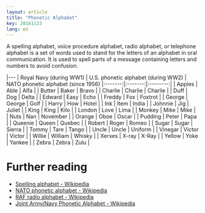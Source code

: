 ```yaml
---
layout: article
title: "Phonetic Alphabet"
key: 20161123
lang: en
---
```


A spelling alphabet, voice procedure alphabet, radio alphabet, or telephone alphabet is a set of words used to stand for the letters of an alphabet in oral communication. It is used to spell parts of a message containing letters and numbers to avoid confusion.

|---
| Royal Navy (during WW1) | U.S. phonetic alphabet (during WW2) | NATO phonetic alphabet (since 1956)
|:-------:|:-------:|:--------:|
| Apples  | Able    | Alfa     |
| Butter  | Baker   | Bravo    |
| Charlie | Charlie | Charlie  |
| Duff    | Dog     | Delta    |
| Edward  | Easy    | Echo     |
| Freddy  | Fox     | Foxtrot  |
| George  | George  | Golf     |
| Harry   | How     | Hotel    |
| Ink     | Item    | India    |
| Johnnie | Jig     | Juliet   |
| King    | King    | Kilo     |
| London  | Love    | Lima     |
| Monkey  | Mike    | Mike     |
| Nuts    | Nan     | November |
| Orange  | Oboe    | Oscar    |
| Pudding | Peter   | Papa     |
| Queenie | Queen   | Quebec   |
| Robert  | Roger   | Romeo    |
| Sugar   | Sugar   | Sierra   |
| Tommy   | Tare    | Tango    |
| Uncle   | Uncle   | Uniform  |
| Vinegar | Victor  | Victor   |
| Willie  | William | Whisky   |
| Xerxes  | X-ray   | X-Ray    |
| Yellow  | Yoke    | Yankee   |
| Zebra   | Zebra   | Zulu     |

# Further reading
* [Spelling alphabet - Wikipedia](https://en.wikipedia.org/wiki/Spelling_alphabet#Major_radiotelephone_spelling_alphabets)
* [NATO phonetic alphabet - Wikipedia](https://en.wikipedia.org/wiki/NATO_phonetic_alphabet "NATO phonetic alphabet")
* [RAF radio alphabet - Wikipedia](https://en.wikipedia.org/wiki/RAF_radio_alphabet "RAF radio alphabet")
* [Joint Army/Navy Phonetic Alphabet - Wikipedia](https://en.wikipedia.org/wiki/Joint_Army/Navy_Phonetic_Alphabet)
